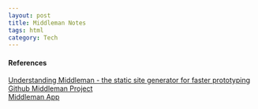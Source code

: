 ```yaml
---
layout: post
title: Middleman Notes
tags: html
category: Tech
---
```


#### References ####

[Understanding Middleman - the static site generator for faster prototyping](https://benfrain.com/understanding-middleman-the-static-site-generator-for-faster-prototyping/)  
[Github Middleman Project](https://github.com/middleman/middleman/)  
[Middleman App](https://middlemanapp.com/)  

